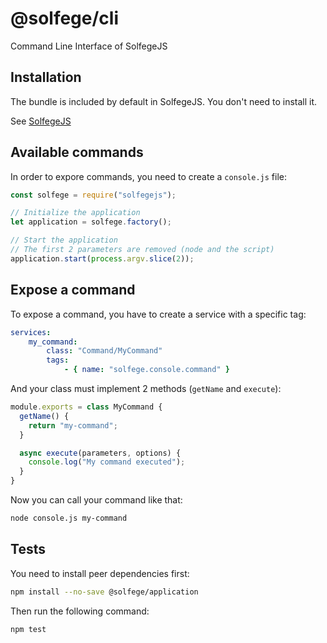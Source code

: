 @solfege/cli
============

Command Line Interface of SolfegeJS


Installation
------------

The bundle is included by default in SolfegeJS. You don't need to install it.

See [SolfegeJS](https://github.com/solfegejs/solfege)


Available commands
------------------

In order to expore commands, you need to create a `console.js` file:

```javascript
const solfege = require("solfegejs");

// Initialize the application
let application = solfege.factory();

// Start the application
// The first 2 parameters are removed (node and the script)
application.start(process.argv.slice(2));
```


Expose a command
----------------

To expose a command, you have to create a service with a specific tag:

```yaml
services:
    my_command:
        class: "Command/MyCommand"
        tags:
            - { name: "solfege.console.command" }
```

And your class must implement 2 methods (`getName` and `execute`):

```javascript
module.exports = class MyCommand {
  getName() {
    return "my-command";
  }

  async execute(parameters, options) {
    console.log("My command executed");
  }
}
```

Now you can call your command like that:

```bash
node console.js my-command
```

Tests
-----

You need to install peer dependencies first:

```bash
npm install --no-save @solfege/application
```

Then run the following command:

```bash
npm test
```
